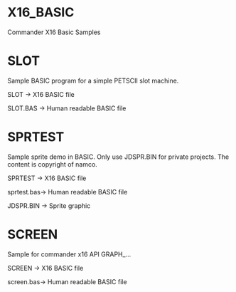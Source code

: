 # X16_BASIC
Commander X16 Basic Samples

SLOT
====
Sample BASIC program for a simple PETSCII slot machine.

SLOT      -> X16 BASIC file

SLOT.BAS  -> Human readable BASIC file

SPRTEST
=======
Sample sprite demo in BASIC. Only use JDSPR.BIN for private projects. The content is copyright of namco.

SPRTEST    -> X16 BASIC file

sprtest.bas-> Human readable BASIC file

JDSPR.BIN  -> Sprite graphic

SCREEN
=======
Sample for commander x16 API GRAPH_...

SCREEN    -> X16 BASIC file

screen.bas-> Human readable BASIC file



